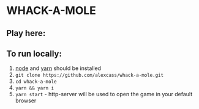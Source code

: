 # WHACK-A-MOLE

## Play here:

## To run locally:
1) [node](https://nodejs.org/en/download/) and [yarn](https://classic.yarnpkg.com/en/docs/install) should be installed
2) `git clone https://github.com/alexcass/whack-a-mole.git`
3) `cd whack-a-mole`
4) `yarn && yarn i`
5) `yarn start` - http-server will be used to open the game in your default browser